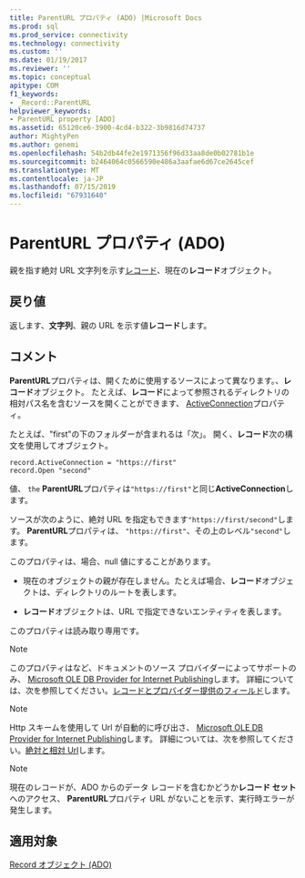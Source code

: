 ```yaml
---
title: ParentURL プロパティ (ADO) |Microsoft Docs
ms.prod: sql
ms.prod_service: connectivity
ms.technology: connectivity
ms.custom: ''
ms.date: 01/19/2017
ms.reviewer: ''
ms.topic: conceptual
apitype: COM
f1_keywords:
- _Record::ParentURL
helpviewer_keywords:
- ParentURL property [ADO]
ms.assetid: 65120ce6-3900-4cd4-b322-3b9816d74737
author: MightyPen
ms.author: genemi
ms.openlocfilehash: 54b2db44fe2e1971356f96d33aa8de0b02781b1e
ms.sourcegitcommit: b2464064c0566590e486a3aafae6d67ce2645cef
ms.translationtype: MT
ms.contentlocale: ja-JP
ms.lasthandoff: 07/15/2019
ms.locfileid: "67931640"
---
```

# <a name="parenturl-property-ado"></a>ParentURL プロパティ (ADO)
親を指す絶対 URL 文字列を示す[レコード](../../../ado/reference/ado-api/record-object-ado.md)、現在の**レコード**オブジェクト。  
  
## <a name="return-value"></a>戻り値  
 返します、**文字列**、親の URL を示す値**レコード**します。  
  
## <a name="remarks"></a>コメント  
 **ParentURL**プロパティは、開くために使用するソースによって異なります。、**レコード**オブジェクト。 たとえば、**レコード**によって参照されるディレクトリの相対パス名を含むソースを開くことができます、 [ActiveConnection](../../../ado/reference/ado-api/activeconnection-property-ado.md)プロパティ。  
  
 たとえば、"first"の下のフォルダーが含まれるは「次」。 開く、**レコード**次の構文を使用してオブジェクト。  
  
```  
record.ActiveConnection = "https://first"  
record.Open "second"  
```  
  
 値、 `the` **ParentURL**プロパティは`"https://first"`と同じ**ActiveConnection**します。  
  
 ソースが次のように、絶対 URL を指定もできます`"https://first/second"`します。 **ParentURL**プロパティは、 `"https://first"`、その上のレベル`"second"`します。  
  
 このプロパティは、場合、null 値にすることがあります。  
  
-   現在のオブジェクトの親が存在しません。たとえば場合、**レコード**オブジェクトは、ディレクトリのルートを表します。  
  
-   **レコード**オブジェクトは、URL で指定できないエンティティを表します。  
  
 このプロパティは読み取り専用です。  
  
> [!NOTE]
>  このプロパティはなど、ドキュメントのソース プロバイダーによってサポートのみ、 [Microsoft OLE DB Provider for Internet Publishing](../../../ado/guide/appendixes/microsoft-ole-db-provider-for-internet-publishing.md)します。 詳細については、次を参照してください。[レコードとプロバイダー提供のフィールド](../../../ado/guide/data/records-and-provider-supplied-fields.md)します。  
  
> [!NOTE]
>  Http スキームを使用して Url が自動的に呼び出さ、 [Microsoft OLE DB Provider for Internet Publishing](../../../ado/guide/appendixes/microsoft-ole-db-provider-for-internet-publishing.md)します。 詳細については、次を参照してください。[絶対と相対 Url](../../../ado/guide/data/absolute-and-relative-urls.md)します。  
  
> [!NOTE]
>  現在のレコードが、ADO からのデータ レコードを含むかどうか**レコード セット**へのアクセス、 **ParentURL**プロパティ URL がないことを示す、実行時エラーが発生します。  
  
## <a name="applies-to"></a>適用対象  
 [Record オブジェクト (ADO)](../../../ado/reference/ado-api/record-object-ado.md)
